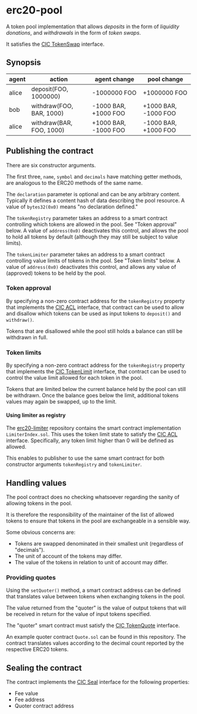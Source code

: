 # erc20-pool

A token pool implementation that allows _deposits_ in the form of _liquidity donations_, and _withdrawals_ in the form of _token swaps_.

It satisfies the [CIC TokenSwap](https://git.grassecon.net/cicnet/cic-contracts/#tokenswap) interface.


## Synopsis

| agent | action | agent change | pool change |
|---|---|---|---|
| alice | deposit(FOO, 1000000) | -1000000 FOO | +1000000 FOO |
| bob | withdraw(FOO, BAR, 1000) | -1000 BAR, +1000 FOO | +1000 BAR, -1000 FOO |
| alice | withdraw(BAR, FOO, 1000) | +1000 BAR, -1000 FOO | -1000 BAR, +1000 FOO |


## Publishing the contract

There are six constructor arguments.

The first three, `name`, `symbol` and `decimals` have matching getter methods, are analogous to the ERC20 methods of the same name.

The `declaration` parameter is optional and can be any arbitrary content. Typically it defines a content hash of data describing the pool resource. A value of `bytes32(0x0)` means "no declaration defined."

The `tokenRegistry` parameter takes an address to a smart contract controlling which tokens are allowed in the pool. See "Token approval" below. A value of `address(0x0)` deactivates this control, and allows the pool to hold all tokens by default (although they may still be subject to value limits).

The `tokenLimiter` parameter takes an address to a smart contract controlling value limits of tokens in the pool. See "Token limits" below. A value of `address(0x0)` deactivates this control, and allows any value of (approved) tokens to be held by the pool.


### Token approval

By specifying a non-zero contract address for the `tokenRegistry` property that implements the [CIC ACL](https://git.grassecon.net/cicnet/cic-contracts/#acl) interface, that contract can be used to allow and disallow which tokens can be used as input tokens to `deposit()` and `withdraw()`.

Tokens that are disallowed while the pool still holds a balance can still be withdrawn in full.


### Token limits

By specifying a non-zero contract address for the `tokenRegistry` property that implements the [CIC TokenLimit](https://git.grassecon.net/cicnet/cic-contracts/#tokenlimit) interface, that contract can be used to control the value limit allowed for each token in the pool.

Tokens that are limited below the current balance held by the pool can still be withdrawn. Once the balance goes below the limit, additional tokens values may again be swapped, up to the limit.


#### Using limiter as registry

The [erc20-limiter](https://holbrook.no/src/erc20-limiter/log.html) repository contains the smart contract implementation `LimiterIndex.sol`. This uses the token limit state to satisfy the [CIC ACL](https://git.grassecon.net/cicnet/cic-contracts/#acl) interface. Specifically, any token limit higher than 0 will be defined as allowed.

This enables to publisher to use the same smart contract for both constructor arguments `tokenRegistry` and `tokenLimiter`. 


## Handling values

The pool contract does no checking whatsoever regarding the sanity of allowing tokens in the pool.

It is therefore the responsibility of the maintainer of the list of allowed tokens to ensure that tokens in the pool are exchangeable in a sensible way.

Some obvious concerns are:

- Tokens are swapped denominated in their smallest unit (regardless of "decimals").
- The unit of account of the tokens may differ.
- The value of the tokens in relation to unit of account may differ.


### Providing quotes

Using the `setQuoter()` method, a smart contract address can be defined that translates value between tokens when exchanging tokens in the pool.

The value returned from the "quoter" is the value of output tokens that will be received in return for the value of input tokens specified.

The "quoter" smart contract must satisfy the [CIC TokenQuote](https://git.grassecon.net/cicnet/cic-contracts/#tokenquote) interface.

An example quoter contract `Quote.sol` can be found in this repository. The contract translates values according to the decimal count reported by the respective ERC20 tokens.


## Sealing the contract

The contract implements the [CIC Seal](https://git.grassecon.net/cicnet/cic-contracts/#seal) interface for the following properties:

- Fee value
- Fee address
- Quoter contract address
